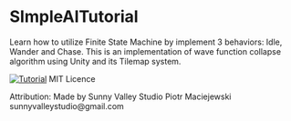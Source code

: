 # SImpleAITutorial
Learn how to utilize Finite State Machine by implement 3 behaviors: Idle, Wander and Chase.
This is an implementation of wave function collapse algorithm using Unity and its Tilemap system.

[![Tutorial](https://img.youtube.com/vi/-ocbbACK3Z4/0.jpg)](https://youtu.be/-ocbbACK3Z4)
MIT Licence
<p>Attribution:
Made by Sunny Valley Studio Piotr Maciejewski sunnyvalleystudio@gmail.com
